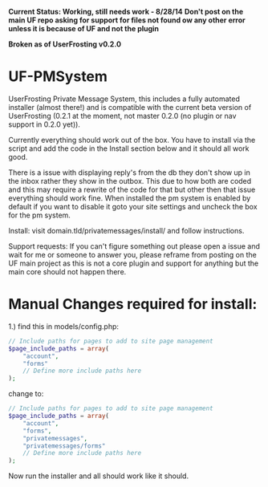 __Current Status: Working, still needs work - 8/28/14__
__Don't post on the main UF repo asking for support for files not found ow any other error unless it is because of UF and not the plugin__

__Broken as of UserFrosting v0.2.0__

UF-PMSystem
===========
UserFrosting Private Message System, this includes a fully automated installer (almost there!) and is compatible with the current beta version of UserFrosting (0.2.1 at the moment, not master 0.2.0 (no plugin or nav support in 0.2.0 yet)).

Currently everything should work out of the box. You have to install via the script and add the code in the Install section below and it should all work good.

There is a issue with displaying reply's from the db they don't show up in the inbox rather they show in the outbox. This due to how both are coded and this may require a rewrite of the code for that but other then that issue everything should work fine. When installed the pm system is enabled by default if you want to disable it goto your site settings and uncheck the box for the pm system.

Install: visit domain.tld/privatemessages/install/ and follow instructions.

Support requests: If you can't figure something out please open a issue and wait for me or someone to answer you, please reframe from posting on the UF main project as this is not a core plugin and support for anything but the main core should not happen there.


Manual Changes required for install:
==================

1.) find this in models/config.php:
```php
// Include paths for pages to add to site page management
$page_include_paths = array(
	"account",
	"forms"
	// Define more include paths here
);
```
change to:
```php
// Include paths for pages to add to site page management
$page_include_paths = array(
	"account",
	"forms",
	"privatemessages",
	"privatemessages/forms"
	// Define more include paths here
);
```
Now run the installer and all should work like it should.
